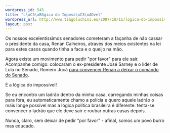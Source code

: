 ```yaml
--- 
wordpress_id: 545
title: "L\xC3\xB3gica do Imposs\xC3\xADvel"
wordpress_url: http://www.tiagoluchini.eu/2007/10/11/logica-do-impossivel/
layout: post
---
```

Os nossos excelentíssimos senadores cometeram a façanha de não cassar o presidente da casa, Renan Calheiros, através dos meios existentes na lei para estes casos quando tinha a faca e o queijo na mão.

Agora existe um movimento para pedir "por favor" para ele sair. Acompanhe comigo: colocaram o ex-presidente José Sarney e o líder de Lula no Senado, Romero Jucá <a href="http://josiasdesouza.folha.blog.uol.com.br/arch2007-10-07_2007-10-13.html#2007_10-11_02_42_33-10045644-0" target="_blank">para convencer Renan a deixar o comando do Senado</a>.

É a lógica do impossível!

Se eu encontro um ladrão dentro da minha casa, carregando minhas coisas para fora, eu automaticamente chamo a polícia e quero aquele ladrão o mais longe possível mas a lógica política brasileira é diferente: tenta-se convencer o ladrão que ele deve sair e roubar outras casas depois.

Nunca, claro, sem deixar de pedir "por favor" - afinal, somos um povo burro mas educado.
